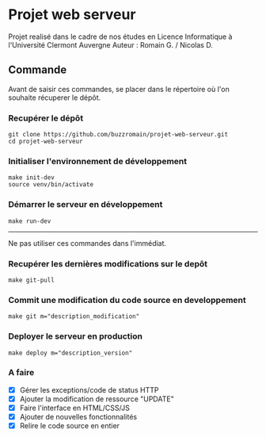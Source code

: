# Projet web serveur
Projet realisé dans le cadre de nos études en Licence Informatique à l'Université Clermont Auvergne
Auteur : Romain G. / Nicolas D.

## Commande
Avant de saisir ces commandes, se placer dans le répertoire où l'on souhaite récuperer le dépôt.
### Recupérer le dépôt
    git clone https://github.com/buzzromain/projet-web-serveur.git
    cd projet-web-serveur

### Initialiser l'environnement de développement
    make init-dev
    source venv/bin/activate

### Démarrer le serveur en développement
    make run-dev

-------------------
Ne pas utiliser ces commandes dans l'immédiat.
### Recupérer les dernières modifications sur le depôt
    make git-pull
    
### Commit une modification du code source en developpement
    make git m="description_modification"

### Deployer le serveur en production
    make deploy m="description_version"

### A faire
- [X] Gérer les exceptions/code de status HTTP
- [X] Ajouter la modification de ressource "UPDATE"
- [X] Faire l'interface en HTML/CSS/JS
- [X] Ajouter de nouvelles fonctionnalités
- [X] Relire le code source en entier